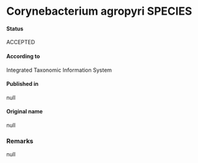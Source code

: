 # Corynebacterium agropyri SPECIES

#### Status
ACCEPTED

#### According to
Integrated Taxonomic Information System

#### Published in
null

#### Original name
null

### Remarks
null